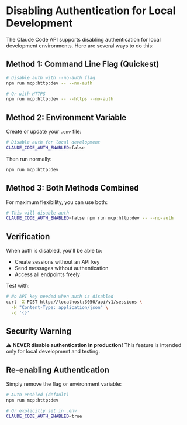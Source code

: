 # Disabling Authentication for Local Development

The Claude Code API supports disabling authentication for local development environments. Here are several ways to do this:

## Method 1: Command Line Flag (Quickest)

```bash
# Disable auth with --no-auth flag
npm run mcp:http:dev -- --no-auth

# Or with HTTPS
npm run mcp:http:dev -- --https --no-auth
```

## Method 2: Environment Variable

Create or update your `.env` file:
```bash
# Disable auth for local development
CLAUDE_CODE_AUTH_ENABLED=false
```

Then run normally:
```bash
npm run mcp:http:dev
```

## Method 3: Both Methods Combined

For maximum flexibility, you can use both:
```bash
# This will disable auth
CLAUDE_CODE_AUTH_ENABLED=false npm run mcp:http:dev -- --no-auth
```

## Verification

When auth is disabled, you'll be able to:
- Create sessions without an API key
- Send messages without authentication
- Access all endpoints freely

Test with:
```bash
# No API key needed when auth is disabled
curl -X POST http://localhost:3050/api/v1/sessions \
  -H "Content-Type: application/json" \
  -d '{}'
```

## Security Warning

⚠️ **NEVER disable authentication in production!** This feature is intended only for local development and testing.

## Re-enabling Authentication

Simply remove the flag or environment variable:
```bash
# Auth enabled (default)
npm run mcp:http:dev

# Or explicitly set in .env
CLAUDE_CODE_AUTH_ENABLED=true
```